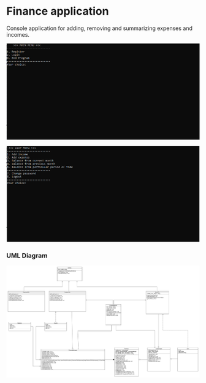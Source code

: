 # Finance application

Console application for adding, removing and summarizing expenses and incomes.

![LoginMenu](img/LoginMenu.png)

![AppMenu](img/AppMenu.png)

### UML Diagram

![UML](UML/FinanceUML.jpg)
